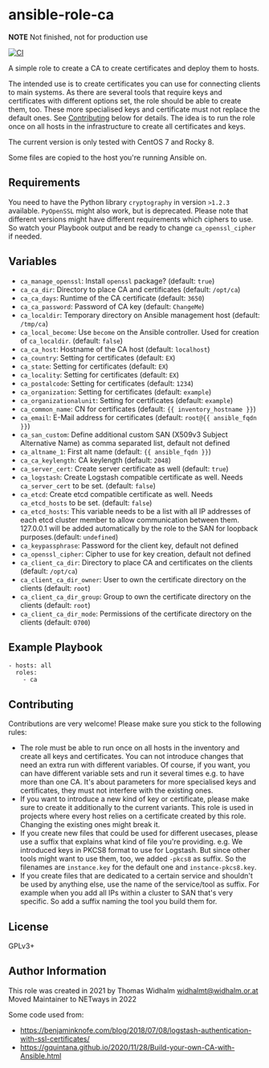 # ansible-role-ca

**NOTE** Not finished, not for production use

[![CI](https://github.com/netways/ansible-role-ca/workflows/Molecule%20Test/badge.svg?event=push)](https://github.com/netways/ansible-role-ca/workflows/Molecule%20Test/badge.svg)

A simple role to create a CA to create certificates and deploy them to hosts.

The intended use is to create certificates you can use for connecting clients to main systems. As there are several tools that require keys and certificates with different options set, the role should be able to create them, too. These more specialised keys and certificate must not replace the default ones. See [Contributing](#contributing) below for details. The idea is to run the role once on all hosts in the infrastructure to create all certificates and keys.

The current version is only tested with CentOS 7 and Rocky 8.

Some files are copied to the host you're running Ansible on.

## Requirements ##

You need to have the Python library `cryptography` in version `>1.2.3` available. `PyOpenSSL` might also work, but is deprecated. Please note that different versions might have different requirements which ciphers to use. So watch your Playbook output and be ready to change `ca_openssl_cipher` if needed.

## Variables ##

* `ca_manage_openssl`: Install `openssl` package? (default: `true`)
* `ca_ca_dir`: Directory to place CA and certificates (default: `/opt/ca`)
* `ca_ca_days`: Runtime of the CA certificate (default: `3650`)
* `ca_ca_password`: Password of CA key (default: `ChangeMe`)
* `ca_localdir`: Temporary directory on Ansible management host (default: `/tmp/ca`)
* `ca_local_become`: Use `become` on the Ansible controller. Used for creation of `ca_localdir`. (default: `false`)
* `ca_ca_host`: Hostname of the CA host (default: `localhost`)
* `ca_country`: Setting for certificates (default: `EX`)
* `ca_state`: Setting for certificates (default: `EX`)
* `ca_locality`: Setting for certificates (default: `EX`)
* `ca_postalcode`: Setting for certificates (default: `1234`)
* `ca_organization`: Setting for certificates (default: `example`)
* `ca_organizationalunit`: Setting for certificates (default: `example`)
* `ca_common_name`: CN for certificates (default: `{{ inventory_hostname }}`)
* `ca_email`: E-Mail address for certificates (default: `root@{{ ansible_fqdn }}`)
* `ca_san_custom`: Define additional custom SAN (X509v3 Subject Alternative Name) as comma separated list, default not defined
* `ca_altname_1`: First alt name (default: `{{ ansible_fqdn }}`)
* `ca_ca_keylength`: CA keylength (default: `2048`)
* `ca_server_cert`: Create server certificate as well (default: `true`)
* `ca_logstash`: Create Logstash compatible certificate as well. Needs `ca_server_cert` to be set. (default: `false`)
* `ca_etcd`: Create etcd compatible certificate as well. Needs `ca_etcd_hosts` to be set. (default: `false`)
* `ca_etcd_hosts`: This variable needs to be a list with all IP addresses of each etcd cluster member to allow communication between them. 127.0.0.1 will be added automatically by the role to the SAN for loopback purposes.(default: `undefined`)
* `ca_keypassphrase`: Password for the client key, default not defined
* `ca_openssl_cipher`: Cipher to use for key creation, default not defined
* `ca_client_ca_dir`: Directory to place CA and certificates on the clients (default: `/opt/ca`)
* `ca_client_ca_dir_owner`: User to own the certificate directory on the clients (default: `root`)
* `ca_client_ca_dir_group`: Group to own the certificate directory on the clients (default: `root`)
* `ca_client_ca_dir_mode`: Permissions of the certificate directory on the clients (default: `0700`)

## Example Playbook ##

    - hosts: all
      roles:
        - ca

## Contributing ##

Contributions are very welcome! Please make sure you stick to the following rules:

* The role must be able to run once on all hosts in the inventory and create all keys and certificates. You can not introduce changes that need an extra run with different variables. Of course, if you want, you can have different variable sets and run it several times e.g. to have more than one CA. It's about parameters for more specialised keys and certificates, they must not interfere with the existing ones.
* If you want to introduce a new kind of key or certificate, please make sure to create it additionally to the current variants. This role is used in projects where every host relies on a certificate created by this role. Changing the existing ones might break it.
* If you create new files that could be used for different usecases, please use a suffix that explains what kind of file you're providing. e.g. We introduced keys in PKCS8 format to use for Logstash. But since other tools might want to use them, too, we added `-pkcs8` as suffix. So the filenames are `instance.key` for the default one and `instance-pkcs8.key`.
* If you create files that are dedicated to a certain service and shouldn't be used by anything else, use the name of the service/tool as suffix. For example when you add all IPs within a cluster to SAN that's very specific. So add a suffix naming the tool you build them for.

## License ##

GPLv3+

Author Information
------------------

This role was created in 2021 by Thomas Widhalm <widhalmt@widhalm.or.at>
Moved Maintainer to NETways in 2022

Some code used from:

* https://benjaminknofe.com/blog/2018/07/08/logstash-authentication-with-ssl-certificates/
* https://gquintana.github.io/2020/11/28/Build-your-own-CA-with-Ansible.html
